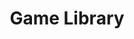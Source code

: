 ---
title: Game Library
permalink: /library/game/
layout: library-archive
pagination:
  collection: library
  enabled: true
  per_page: 12
  permalink: /:num/
  sort_field: date
  sort_reverse: true
  category: game
---